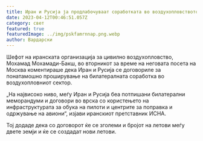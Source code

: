 ```yaml
---
title: Иран и Русија ја продлабочуваат соработката во воздухопловството
date: 2023-04-12T00:46:51.057Z
category: свет
featured: true
featuredImage: ../img/pskfamrnnap.png.webp
author: Вардарски
---
```


Шефот на иранската организација за цивилно воздухопловство, Мохамад Мохамади-Бакш, во вторникот за време на неговата посета на Москва коментираше дека Иран и Русија се договориле за понатамошно проширување на билатералната соработка во воздухопловниот сектор.

„На највисоко ниво, меѓу Иран и Русија беа потпишани билатерални меморандуми и договори во врска со користењето на инфраструктурата за обука на пилоти и центрите за поправка и одржување на авиони“, изјави иранскиот претставник ИСНА.

Тој додаде дека со договорот ќе се зголеми и бројот на летови меѓу двете земји и ќе се создадат нови летови.

